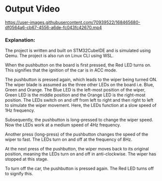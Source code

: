 # Output Video

https://user-images.githubusercontent.com/70939522/168465680-df0564a6-cb67-4556-a6de-fc043fc42670.mp4


### Explanation:

The project is written and built on STM32CubeIDE and is simulated using Qemu. The project is also run on Linux CLI using WSL.

When the pushbutton on the board is first pressed, the Red LED turns on. This signifies that the ignition of the car is in ACC mode. 

The pushbutton is pressed again, which leads to the wiper being turned ON. The wiper blade is assumed as the three other LEDs on the board i.e. Blue, Green and Orange. The Blue LED is the left-most position of the wiper, Green LED is the middle position and the Orange LED is the right-most position. The LEDs switch on and off from left to right and then right to left to simulate the wiper movement. Here, the LEDs function at a slow speed of 1Hz frequency.

Subsequently, the pushbutton is long-pressed to change the wiper speed. Now the LEDs work at a medium speed of 4Hz frequency. 

Another press (long-press) of the pushbutton changes the speed of the wiper to fast. The LEDs turn on and off at the frequency of 8Hz.

At the next press of the pushbutton, the wiper moves back to its original position, meaning the LEDs turn on and off in anti-clockwise. The wiper has stopped at this stage.

To turn off the car, the pushbutton is pressed again. The Red LED turns off to signify this.
